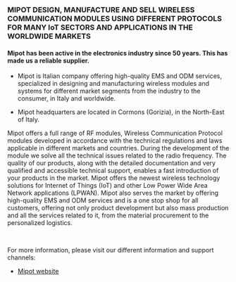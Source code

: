 ### MIPOT DESIGN, MANUFACTURE AND SELL WIRELESS COMMUNICATION MODULES USING DIFFERENT PROTOCOLS FOR MANY IoT SECTORS AND APPLICATIONS IN THE WORLDWIDE MARKETS

#### Mipot has been active in the electronics industry since 50 years. This has made us a reliable supplier.

- Mipot is Italian company offering high-quality EMS and ODM services, specialized in designing and manufacturing wireless modules and systems for different market segments from the industry to the consumer, in Italy and worldwide.

- Mipot headquarters are located in Cormons (Gorizia), in the North-East of Italy.

Mipot offers a full range of RF modules, Wireless Communication Protocol modules developed in accordance with the technical regulations and laws applicable in different markets and countries.
During the development of the module we solve all the technical issues related to the radio frequency. The quality of our products, along with the detailed documentation and very qualified and accessible technical support, enables a fast introduction of your products in the market.
Mipot offers the newest wireless technology solutions for Internet of Things (IoT) and other Low Power Wide Area Network applications (LPWAN).
Mipot also serves the market by offering high-quality EMS and ODM services and is a one stop shop for all customers, offering not only product development but also mass production and all the services related to it, from the material procurement to the personalized logistics.

<br/>

For more information, please visit our different information and support channels:
- [Mipot website](https://www.mipot.com)
